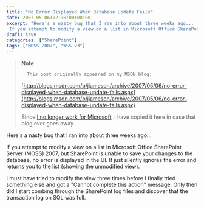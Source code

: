 ```yaml
---
title: "No Error Displayed When Database Update Fails"
date: 2007-05-06T02:38:00+08:00
excerpt: "Here’s a nasty bug that I ran into about three weeks ago... 
 If you attempt to modify a view on a list in Microsoft Office SharePoint Server (MOSS) 2007, but SharePoint is unable to save your changes to the database, no error is displayed in the UI..."
draft: true
categories: ["SharePoint"]
tags: ["MOSS 2007", "WSS v3"]
---
```


> **Note**
> 
> 
> 		This post originally appeared on my MSDN blog:  
>   
> 
> 
> [http://blogs.msdn.com/b/jjameson/archive/2007/05/06/no-error-displayed-when-database-update-fails.aspx](http://blogs.msdn.com/b/jjameson/archive/2007/05/06/no-error-displayed-when-database-update-fails.aspx)
> 
> 
> Since
> 		[I no longer work for Microsoft](/blog/jjameson/archive/2011/09/02/last-day-with-microsoft.aspx), I have copied it here in case that 
> 		blog ever goes away.


Here's a nasty bug that I ran into about three weeks ago...

If you attempt to modify a view on a list in Microsoft Office SharePoint Server (MOSS) 2007, but SharePoint is unable to save your changes to the database, no error is displayed in the UI. It just silently ignores the error and returns you to the list (showing the unmodified view).

I must have tried to modify the view three times before I finally tried something else and got a "Cannot complete this action" message. Only then did I start combing through the SharePoint log files and discover that the transaction log on SQL was full.

